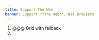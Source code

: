 ```yaml
---
title: Support The Web
banner: Support **The Web**, Not Browsers
---
```


1. @@@ Grid with fallback
2.
